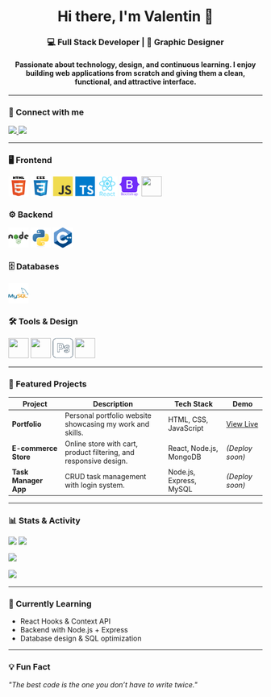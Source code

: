 <h1 align="center">Hi there, I'm Valentin 👋</h1>
<h3 align="center">💻 Full Stack Developer | 🎨 Graphic Designer</h3>
<h4 align="center">Passionate about technology, design, and continuous learning. I enjoy building web applications from scratch and giving them a clean, functional, and attractive interface.</h4>

---

### 🔗 Connect with me
<p align="left">
  <a href="https://linkedin.com/in/valentinh8" target="blank">
    <img src="https://img.shields.io/badge/LinkedIn-0077B5?style=for-the-badge&logo=linkedin&logoColor=white"/>
  </a>
  <a href="mailto:valentinharmandastuto@gmail.com" target="blank">
    <img src="https://img.shields.io/badge/Email-D14836?style=for-the-badge&logo=gmail&logoColor=white"/>
  </a>
</p>

---

### 🖥️ Frontend
<p align="left">
  <img src="https://raw.githubusercontent.com/devicons/devicon/master/icons/html5/html5-original-wordmark.svg" width="40" height="40"/>
  <img src="https://raw.githubusercontent.com/devicons/devicon/master/icons/css3/css3-original-wordmark.svg" width="40" height="40"/>
  <img src="https://raw.githubusercontent.com/devicons/devicon/master/icons/javascript/javascript-original.svg" width="40" height="40"/>
  <img src="https://raw.githubusercontent.com/devicons/devicon/master/icons/typescript/typescript-original.svg" width="40" height="40"/>
  <img src="https://raw.githubusercontent.com/devicons/devicon/master/icons/react/react-original-wordmark.svg" width="40" height="40"/>
  <img src="https://raw.githubusercontent.com/devicons/devicon/master/icons/bootstrap/bootstrap-plain-wordmark.svg" width="40" height="40"/>
  <img src="https://www.vectorlogo.zone/logos/tailwindcss/tailwindcss-icon.svg" width="40" height="40"/>
</p>

### ⚙️ Backend
<p align="left">
  <img src="https://raw.githubusercontent.com/devicons/devicon/master/icons/nodejs/nodejs-original-wordmark.svg" width="40" height="40"/>
  <img src="https://raw.githubusercontent.com/devicons/devicon/master/icons/python/python-original.svg" width="40" height="40"/>
  <img src="https://raw.githubusercontent.com/devicons/devicon/master/icons/cplusplus/cplusplus-original.svg" width="40" height="40"/>
</p>

### 🗄️ Databases
<p align="left">
  <img src="https://raw.githubusercontent.com/devicons/devicon/master/icons/mysql/mysql-original-wordmark.svg" width="40" height="40"/>
</p>

### 🛠 Tools & Design
<p align="left">
  <img src="https://www.vectorlogo.zone/logos/git-scm/git-scm-icon.svg" width="40" height="40"/>
  <img src="https://www.vectorlogo.zone/logos/figma/figma-icon.svg" width="40" height="40"/>
  <img src="https://raw.githubusercontent.com/devicons/devicon/master/icons/photoshop/photoshop-line.svg" width="40" height="40"/>
  <img src="https://www.vectorlogo.zone/logos/adobe_illustrator/adobe_illustrator-icon.svg" width="40" height="40"/>
</p>

---

### 🚀 Featured Projects
| Project | Description | Tech Stack | Demo |
|---------|-------------|------------|------|
| **Portfolio** | Personal portfolio website showcasing my work and skills. | HTML, CSS, JavaScript | [View Live](https://your-portfolio-link.com) |
| **E-commerce Store** | Online store with cart, product filtering, and responsive design. | React, Node.js, MongoDB | *(Deploy soon)* |
| **Task Manager App** | CRUD task management with login system. | Node.js, Express, MySQL | *(Deploy soon)* |

---

### 📊 Stats & Activity
<p>
  <img src="https://github-readme-stats.vercel.app/api/top-langs?username=valentinh8&show_icons=true&locale=en&layout=compact" height="150"/>
  <img src="https://github-readme-stats.vercel.app/api?username=valentinh8&show_icons=true&locale=en" height="150"/>
</p>
<p>
  <img src="https://github-profile-trophy.vercel.app/?username=valentinh8&theme=darkhub&no-frame=true&margin-w=15&margin-h=15"/>
</p>
<p>
  <img src="https://github-readme-streak-stats.herokuapp.com/?user=valentinh8&theme=dark"/>
</p>

---

### 📌 Currently Learning
- React Hooks & Context API
- Backend with Node.js + Express
- Database design & SQL optimization

---

### 💡 Fun Fact
*"The best code is the one you don’t have to write twice."*
